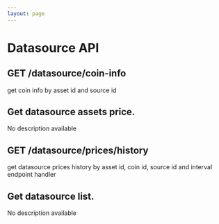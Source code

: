 ```yaml
---
layout: page
---
```


# Datasource API

<GlobalAuth />

## GET /datasource/coin-info
get coin info by asset id and source id

<InteractiveDatasourceAPIEndpoint1 />

## Get datasource assets price.
No description available

<InteractiveDatasourceAPIEndpoint2 />

## GET /datasource/prices/history
get datasource prices history by asset id, coin id, source id and interval endpoint handler

<InteractiveDatasourceAPIEndpoint3 />

## Get datasource list.
No description available

<InteractiveDatasourceAPIEndpoint4 />

<script setup>
import InteractiveDatasourceAPIEndpoint1 from '../.vitepress/theme/components/InteractiveDatasourceAPIEndpoint1.vue'
import InteractiveDatasourceAPIEndpoint2 from '../.vitepress/theme/components/InteractiveDatasourceAPIEndpoint2.vue'
import InteractiveDatasourceAPIEndpoint3 from '../.vitepress/theme/components/InteractiveDatasourceAPIEndpoint3.vue'
import InteractiveDatasourceAPIEndpoint4 from '../.vitepress/theme/components/InteractiveDatasourceAPIEndpoint4.vue'
import GlobalAuth from '../.vitepress/theme/components/GlobalAuth.vue'
import SimpleOutline from '../.vitepress/theme/components/SimpleOutline.vue'
</script>

<SimpleOutline :items="[
  { text: 'GET /datasource/coin-info', anchor: '#get-datasourcecoininfo' },
  { text: 'Get datasource assets price.', anchor: '#get-datasource-assets-price' },
  { text: 'GET /datasource/prices/history', anchor: '#get-datasourcepriceshistory' },
  { text: 'Get datasource list.', anchor: '#get-datasource-list' }
]" />

